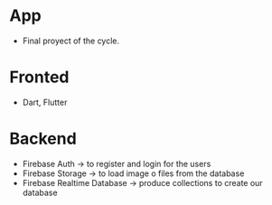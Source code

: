 # App
- Final proyect of the cycle.

# Fronted
- Dart, Flutter

# Backend
- Firebase Auth -> to register and login for the users
- Firebase Storage -> to load image o files from the database
- Firebase Realtime Database -> produce collections to create our database
